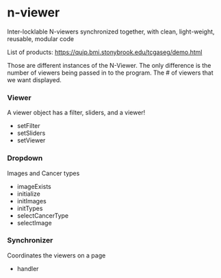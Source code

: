 # n-viewer
Inter-locklable N-viewers synchronized together, with clean, light-weight, reusable, modular code

List of products: https://quip.bmi.stonybrook.edu/tcgaseg/demo.html

Those are different instances of the N-Viewer.  The only difference is the number of viewers being passed in to the program.  The # of viewers that we want displayed.

### Viewer
A viewer object has a filter, sliders, and a viewer!

* setFilter
* setSliders
* setViewer

### Dropdown
Images and Cancer types

* imageExists
* initialize
* initImages
* initTypes
* selectCancerType
* selectImage

### Synchronizer
Coordinates the viewers on a page
* handler
